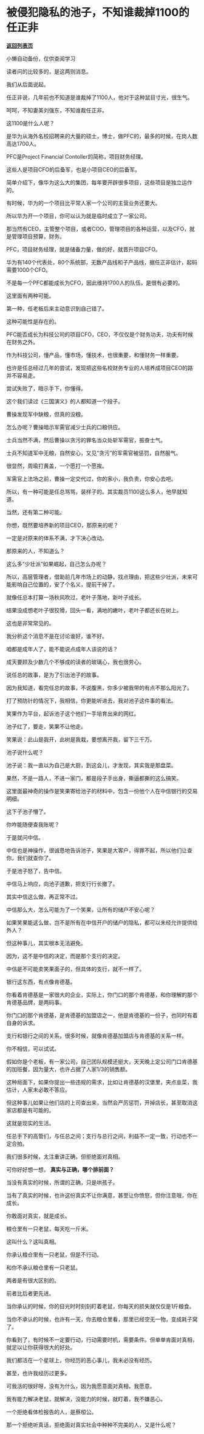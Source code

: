 # 被侵犯隐私的池子，不知谁裁掉1100的任正非

[**返回列表页**](/gzh/记忆承载3)

小懒自动备份，仅供查阅学习

读者问的比较多的，是这两则消息。

  

我们从后面说起。

  

任正非说，几年前也不知道是谁裁掉了1100人，他对于这种鼠目寸光，很生气。

  

呵呵，不知妻美刘强东，不知谁裁任正非。

  

这1100是什么人呢？

  

是华为从海外名校招聘来的大量的硕士，博士，做PFC的，最多的时候，在岗人数高达1700人。

  

PFC是Project Financial Contoller的简称，项目财务经理。

  

这些人是项目CFO的后备军，也是小项目CEO的后备军。

  

简单介绍下，像华为这么大的集团，每年要开辟很多项目，这些项目是独立运作的。

  

有时候，华为的一个项目比平常人家一个公司的主营业务还要大。

  

所以华为开一个项目，你可以认为就是临时成立了一家公司。

  

那当然有CEO，主管整个项目，或者COO，管理项目的各种运营，以及CFO，就是管理项目预算，财务。

  

PFC，项目财务经理，就是储备力量，做的好，就晋升项目CFO。

  

华为有140个代表处，80个系统部，无数产品线和子产品线，据任正非估计，起码需要1000个CFO。

  

不是每一个PFC都能成长为CFO，因此维持1700人的队伍，是很有必要的。

  

这里面有两种可能。

  

第一种，任老板后来主动意识到自己错了。

  

这种可能性是存在的。

  

PFC能否成长为科技公司的项目CFO，CEO，不仅仅是个财务功夫，功夫有时候在财务之外。

  

作为科技公司，懂产品，懂市场，懂技术，也很重要，和懂财务一样重要。

  

也许是任总经过几年的尝试，发现把这些名校财务专业的人培养成项目CEO的路并不容易走。

  

尝试失败了，暗示手下，你懂得。

  

这个我们读过《三国演义》的人都知道一个段子。

  

曹操发现军中缺粮，但真的没粮。

  

怎么办呢？曹操暗示军需官减少士兵的口粮供应。

  

士兵当然不满，然后曹操以贪污的罪名当众处斩军需官，振奋士气。

  

士兵不知道军中无粮，自然安心，又见“贪污”的军需官被惩罚，自然服气。

  

很显然，周瑜打黄盖，一个愿打一个愿挨。

  

军需官上法场之前，曹操一定交代过，你的家小，我负责，你安心去吧。

  

所以，有一种可能是任总骂骂，装样子的。其实裁员1100这么多人，他早就知道。

  

当然，还有第二种可能。

  

你想，既然要培养新的项目CEO，那原来的呢？

  

一定是对原来的体系不满，才下决心改动。

  

那原来的人，不知道么？

  

这么多“少壮派”如果崛起，自己怎么办呢？

  

所以，高层管理者，借助前几年市场上的动静，找点理由，把这些少壮派，未来可能影响自己位置的，安了个名义，提前干掉了。

  

就像任总本打算一场秋风吹过，老叶子落地，新叶子成长。

  

结果没成想老叶子很狡猾，回头一看，满地的嫩叶，老叶子都还长在树上。

  

这也是非常常见的。

  

我分析这个消息不是在讨论谁好，谁不好。

  

咱都是成年人了，能不能说点成年人该说的话？

  

成天要顾及少数几个不够成的读者的玻璃心，我也很劳心。

  

说任总的故事，是为了引出池子的故事。

  

因为我知道，看完任总的故事，不说腹黑，你多少被我带的有点不那么阳光了。

  

打了预防针的情况下，我相信，你更能听进去，我对池子这件事的看法。

  

笑果作为平台，起诉池子这个他们一手培育出来的网红。

  

池子红了，要走，笑果不让他走。

  

笑果说：此山是我开，此树是我栽，要想离开我，留下三千万。

  

池子说什么呢？

  

池子说：我一直以为自己是大厨，到这会儿，才发现，其实我是那盘菜。

  

果然，不是一路人，不进一家门，都是段子手出身，撕逼都撕的这么搞笑。

  

这里面最神奇的操作是笑果寄给池子的材料中，包含一份他个人在中信银行的交易明细。

  

这下子池子懵了。

  

你咋能随便查我账呢？

  

于是就问中信。

  

中信也是神操作，很诚恳地告诉池子，笑果是大客户，得罪不起，所以他们让查你，我们就查你了。

  

于是池子怒了，告中信。

  

中信马上响应，向池子道歉，把支行行长撤了。

  

其实中信这么做，再正常不过。

  

中信那么大，怎么可能为了一个笑果，让所有的储户不安心呢？

  

如果笑果能这么做，岂不是所有在中信开户的储户的隐私，都可以未经允许提供给外人？

  

但这种事儿，其实根本无法避免。

  

因为，这不是中信的决定，而是那个支行的决定。

  

中信是不可能卖笑果面子的，但具体的支行，就不一样了。

  

银行这东西，有点像肯德基。

  

你看着肯德基是一家很大的企业，实际上，你门口的那个肯德基，和你理解的那个肯德基品牌，是两码事。

  

你门口的那个肯德基，是肯德基的加盟店之一，他是肯德基的一份子，也同时有着自身的诉求。

  

支行和银行之间的关系，很多时候，就像肯德基加盟店与肯德基的关系一样。

  

你不相信，可以试试。

  

假如你是个老板，有一家公司，自己团队规模还挺大，天天晚上定公司门口肯德基的加班餐，因为量大，也许占据了人家1/3的销售额。

  

这种局面下，如果你提出一些违规的需求，比如让肯德基的汉堡里，夹点韭菜，我估计，人家未必敢不答应。

  

但这种事儿如果让他们店的上司查出来，当然会严厉惩罚，开掉店长，甚至取消这家店都是有可能的。

  

这就是现实的生活。

  

任总手下的高管们，与任总之间；支行与总行之间，利益不一定一致，行动也不一定合拍。

  

我们很多时候，太注重讲正确，但拒绝面对真相。

  

可你好好想一想， **真实与正确，哪个排前面？**

  

当没有真实的时候，所谓的正确，只是哄孩子。

  

当有了真实的时候，也许这份真实不让你满意，甚至让你愤怒，但你注意哦，你在成长。

  

你敢面对真实，就是成长。

  

粮仓里有一只老鼠，每天吃一斤米。

  

这叫什么？这叫真相。

  

你承认粮仓里有一只老鼠，但是不行动。

  

和你不承认粮仓里有一只老鼠。

  

两者是有很大区别的。

  

前者比后者更先进。

  

当你承认的时候，你的目光时时刻刻盯着老鼠，你每天的损失就仅仅是1斤粮食。

  

当你不承认的时候，也许有一天，你去粮仓里看，那里已经空无一物，变成耗子窝了。

  

你看到了，有时候不一定要行动，行动需要时机，需要条件。但单单肯面对真相，就足以让你获得很大的好处。

  

我们都活在一个星球上，你经历的恶心事儿，我未必没有经历。

  

甚至，也许我经历过更多。

  

可我活的很好呀，没有为什么，因为我愿意面对真相，我愿意。

  

我有能力解决老鼠，就解决，没能力的时候，就盯着，我不嫌恶心。

  

一个拒绝看体检报告的人，是蔡桓公。

  

那一个拒绝听真话，拒绝面对真实社会中种种不完美的人，又是什么呢？


